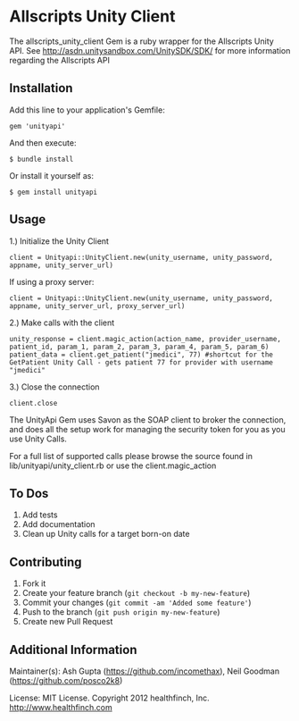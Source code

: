 # Allscripts Unity Client

The allscripts_unity_client Gem is a ruby wrapper for the Allscripts Unity API.  See http://asdn.unitysandbox.com/UnitySDK/SDK/ for more information regarding the Allscripts API
 
## Installation

Add this line to your application's Gemfile:

    gem 'unityapi'

And then execute:

    $ bundle install

Or install it yourself as:

    $ gem install unityapi

## Usage

1.) Initialize the Unity Client

    client = Unityapi::UnityClient.new(unity_username, unity_password, appname, unity_server_url)

If using a proxy server:
    
    client = Unityapi::UnityClient.new(unity_username, unity_password, appname, unity_server_url, proxy_server_url)
    
2.) Make calls with the client

    unity_response = client.magic_action(action_name, provider_username, patient_id, param_1, param_2, param_3, param_4, param_5, param_6)
	patient_data = client.get_patient("jmedici", 77) #shortcut for the GetPatient Unity Call - gets patient 77 for provider with username "jmedici"

3.) Close the connection

	client.close
   
The UnityApi Gem uses Savon as the SOAP client to broker the connection, and does all the setup work for managing the security token for you as you use Unity Calls.

For a full list of supported calls please browse the source found in lib/unityapi/unity_client.rb or use the client.magic_action 

## To Dos

1. Add tests
2. Add documentation
3. Clean up Unity calls for a target born-on date
 
## Contributing

1. Fork it
2. Create your feature branch (`git checkout -b my-new-feature`)
3. Commit your changes (`git commit -am 'Added some feature'`)
4. Push to the branch (`git push origin my-new-feature`)
5. Create new Pull Request

## Additional Information

Maintainer(s):  Ash Gupta (https://github.com/incomethax), Neil Goodman (https://github.com/posco2k8)

License:
MIT License. Copyright 2012 healthfinch, Inc. http://www.healthfinch.com